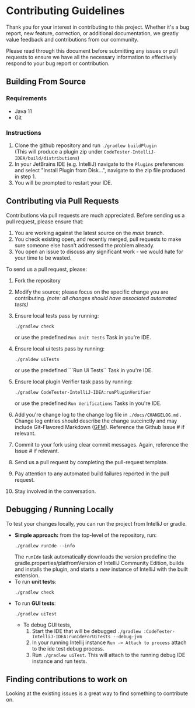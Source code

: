 # Contributing Guidelines

Thank you for your interest in contributing to this project. Whether it's a bug report, new feature, correction, or
additional documentation, we greatly value feedback and contributions from our community.

Please read through this document before submitting any issues or pull requests to ensure we have all the necessary
information to effectively respond to your bug report or contribution.

## Building From Source

### Requirements

* Java 11
* Git

### Instructions

1. Clone the github repository and run `./gradlew buildPlugin` <br/> (This will produce a plugin zip
   under `CodeTester-IntelliJ-IDEA/build/distributions`)
2. In your JetBrains IDE (e.g. IntelliJ) navigate to the `Plugins` preferences and select "Install Plugin from Disk...",
   navigate to the zip file produced in step 1.
4. You will be prompted to restart your IDE.

## Contributing via Pull Requests

Contributions via pull requests are much appreciated. Before sending us a pull request, please ensure that:

1. You are working against the latest source on the *main* branch.
2. You check existing open, and recently merged, pull requests to make sure someone else hasn't addressed the problem
   already.
3. You open an issue to discuss any significant work - we would hate for your time to be wasted.

To send us a pull request, please:

1. Fork the repository

2. Modify the source; please focus on the specific change you are contributing. *(note: all changes should have
   associated automated tests)*

3. Ensure local tests pass by running:
   ```
   ./gradlew check
   ```
   or use the predefined ``Run Unit Tests`` Task in you're IDE.

4. Ensure local ui tests pass by running:
   ```
   ./graldew uiTests
   ```

   or use the predefined ```Run Ui Tests`` Task in you're IDE.

5. Ensure local plugin Verifier task pass by running:
   ```
   ./gradlew CodeTester-IntelliJ-IDEA:runPluginVerifier
   ```
   or use the predefined ```Run Verifications``` Tasks in you're IDE.

6. Add you're change log to the change log file in ``./docs/CHANGELOG.md`` . Change log entries should describe the
   change succinctly and may include Git-Flavored Markdown ([GFM](https://github.github.com/gfm/)). Reference the Github
   Issue # if relevant.

7. Commit to your fork using clear commit messages. Again, reference the Issue # if relevant.

8. Send us a pull request by completing the pull-request template.

9. Pay attention to any automated build failures reported in the pull request.

10. Stay involved in the conversation.

## Debugging / Running Locally

To test your changes locally, you can run the project from IntelliJ or gradle.

- **Simple approach:** from the top-level of the repository, run:
  ```
  ./gradlew runIde --info
  ```
  The `runIde` task automatically downloads the version predefine the gradle.properties/platfromVersion of IntelliJ
  Community Edition, builds and installs the plugin, and starts a _new_
  instance of IntelliJ with the built extension.
- To run **unit tests**:
  ```
  ./gradlew check
  ```
- To run **GUI tests**:
  ```
  ./gradlew uiTest
  ```
    - To debug GUI tests,
        1. Start the IDE that will be debugged `./gradlew :CodeTester-IntelliJ-IDEA:runIdeForUiTests --debug-jvm`
        2. In your running Intellij instance `Run -> Attach to process` attach to the ide test debug process.
        4. Run `./gradlew uiTest`. This will attach to the running debug IDE instance and run tests.

## Finding contributions to work on

Looking at the existing issues is a great way to find something to contribute on. 
